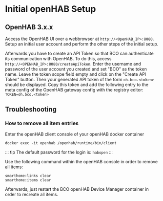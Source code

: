 # Initial openHAB Setup

## OpenHAB 3.x.x

Access the OpenHAB UI over a webbrowser at `http://<OpenHAB_IP>:8080`.
Setup an initial user account and perform the other steps of the initial setup.

Afterwards you have to create an API Token so that BCO can authenticate its communication with OpenHAB.
To do this, access `http://<OPENHAB_IP>:8080/createApiToken`.
Enter the username and password of the user account you created and set "BCO" as the token name.
Leave the token scope field empty and click on the "Create API Token" button.
Then your generated API token of the form `oh.bco.<token>` should be displayed.
Copy this token and add the following entry to the meta config of the OpenHAB gateway config with the registry editor: 
`TOKEN=oh.bco.<token>`

## Troubleshooting

### How to remove all item entries

Enter the openHAB client console of your openHAB docker container
```
docker exec -it openhab /openhab/runtime/bin/client
```
::: tip
The default password for the login is: `habopen`
:::

Use the following command within the openHAB console in order to remove all items: 
```
smarthome:links clear
smarthome:items clear
```
Afterwards, just restart the BCO openHAB Device Manager container in order to recreate all items.



